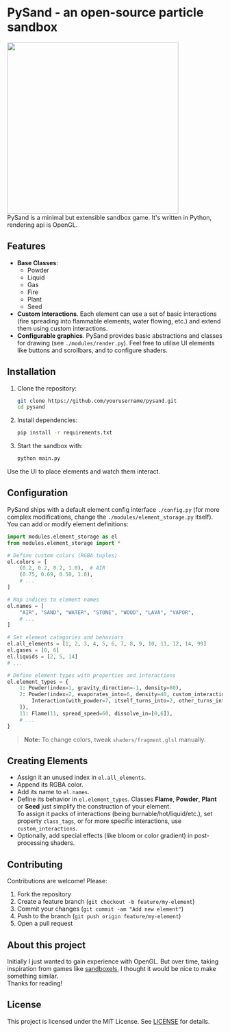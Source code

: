 # PySand - an open-source particle sandbox

<img width=400,  src="https://cdn.discordapp.com/attachments/1182918701641650207/1389859647673995395/ffff.png?ex=6866272a&is=6864d5aa&hm=3eb1fcf87797f25f27f81c62d45d00ff1f248f334a8dd3bfabf34a13f107a62c&"></img>
<br>PySand is a minimal but extensible sandbox game. It's written in Python, rendering api is OpenGL.

## Features

* **Base Classes**:
  * Powder
  * Liquid
  * Gas
  * Fire
  * Plant
  * Seed
* **Custom Interactions**. Each element can use a set of basic interactions (fire spreading into flammable elements, water flowing, etc.) and extend them using custom interactions.
* **Configurable graphics**. PySand provides basic abstractions and classes for drawing (see `./modules/render.py`). Feel free to utilise UI elements like buttons and scrollbars, and to configure shaders.

## Installation

1. Clone the repository:

   ```bash
   git clone https://github.com/yourusername/pysand.git
   cd pysand
   ```
2. Install dependencies:

   ```bash
   pip install -r requirements.txt
   ```


3. Start the sandbox with:

    ```bash
    python main.py
    ```

Use the UI to place elements and watch them interact.

## Configuration

PySand ships with a default element config interface `./config.py` (for more complex modifications, change the `./modules/element_storage.py` itself). You can add or modify element definitions:

```python
import modules.element_storage as el
from modules.element_storage import *

# Define custom colors (RGBA tuples)
el.colors = [
    (0.2, 0.2, 0.2, 1.0),  # AIR
    (0.75, 0.69, 0.50, 1.0),
    # ...
]

# Map indices to element names
el.names = [
    "AIR", "SAND", "WATER", "STONE", "WOOD", "LAVA", "VAPOR",
    # ...
]

# Set element categories and behaviors
el.all_elements = [1, 2, 3, 4, 5, 6, 7, 8, 9, 10, 11, 12, 14, 99]
el.gases = [0, 6]
el.liquids = [2, 5, 14]
# ...

# Define element types with properties and interactions
el.element_types = {
    1: Powder(index=1, gravity_direction=-1, density=80),
    2: Powder(index=2, evaporates_into=6, density=40, custom_interactions=[
        Interaction(with_powder=7, itself_turns_into=2, other_turns_into=8, probability=100)
    ]),
    11: Flame(11, spread_speed=60, dissolve_in=[0,6]),
    # ...
}
```

> **Note:** To change colors, tweak `shaders/fragment.glsl` manually.

## Creating Elements

* Assign it an unused index in `el.all_elements`.
* Append its RGBA color.
* Add its name to `el.names`.
* Define its behavior in `el.element_types`. Classes **Flame**, **Powder**, **Plant** or **Seed** just simplify the construction of your element.<br> To assign it packs of interactions (being burnable/hot/liquid/etc.), set property `class_tags`, or for more specific interactions, use `custom_interactions`.
* Optionally, add special effects (like bloom or color gradient) in post-processing shaders.

## Contributing

Contributions are welcome! Please:

1. Fork the repository
2. Create a feature branch (`git checkout -b feature/my-element`)
3. Commit your changes (`git commit -am "Add new element"`)
4. Push to the branch (`git push origin feature/my-element`)
5. Open a pull request

## About this project
Initially I just wanted to gain experience with OpenGL. But over time, taking inspiration from games like [sandboxels](https://github.com/R74nCom/sandboxels), I thought it would be nice to make something similar.<br>Thanks for reading!

## License

This project is licensed under the MIT License. See [LICENSE](LICENSE) for details.
